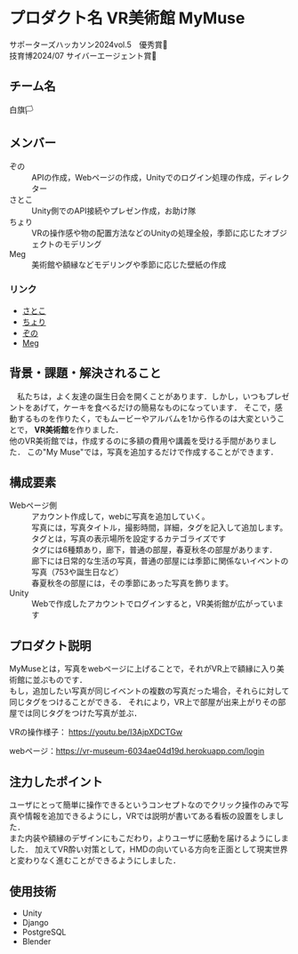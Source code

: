 # プロダクト名 VR美術館 MyMuse
<!-- プロダクト名に変更してください -->
サポーターズハッカソン2024vol.5　優秀賞👑 <br>
技育博2024/07 サイバーエージェント賞👑

<!-- プロダクト名・イメージ画像を差し変えてください -->


## チーム名
白旗🏳️

## メンバー
<dl>
            <dt>ぞの</dt>
            <dd>APIの作成，Webページの作成，Unityでのログイン処理の作成，ディレクター</dd>
            <dt>さとこ</dt>
            <dd>Unity側でのAPI接続やプレゼン作成，お助け隊</dd>
            <dt>ちょり</dt>
            <dd>VRの操作感や物の配置方法などのUnityの処理全般，季節に応じたオブジェクトのモデリング</dd>
            <dt>Meg</dt>
            <dd>美術館や額縁などモデリングや季節に応じた壁紙の作成</dd>
</dl>

### リンク
- [さとこ](https://github.com/stk1201)
- [ちょり](https://x.com/bearl_develop)
- [ぞの](https://github.com/zono0013)
- [Meg](https://github.com/MegKuma)



## 背景・課題・解決されること
　私たちは，よく友達の誕生日会を開くことがあります．しかし，いつもプレゼントをあげて，ケーキを食べるだけの簡易なものになっています．
そこで，感動するものを作りたく，でもムービーやアルバムを1から作るのは大変ということで，
**VR美術館**を作りました．<br>
他のVR美術館では，作成するのに多額の費用や講義を受ける手間がありました．
この"My Muse"では，写真を追加するだけで作成することができます．

## 構成要素
<dl>
            <dt> Webページ側</dt>
            <dd>
                        アカウント作成して，webに写真を追加していく。</br>
                        写真には，写真タイトル，撮影時間，詳細，タグを記入して追加します。</br>
                        タグとは，写真の表示場所を設定するカテゴライズです</br>
                        タグには6種類あり，廊下，普通の部屋，春夏秋冬の部屋があります．</br>
                        廊下には日常的な生活の写真，普通の部屋には季節に関係ないイベントの写真（753や誕生日など）</br>
                        春夏秋冬の部屋には，その季節にあった写真を飾ります。</br>
            </dd>
            <dt>Unity</dt>
            <dd>
                        Webで作成したアカウントでログインすると，VR美術館が広がっています
            </dd>
</dl>

## プロダクト説明
MyMuseとは，写真をwebページに上げることで，それがVR上で額縁に入り美術館に並ぶものです．<br>
もし，追加したい写真が同じイベントの複数の写真だった場合，それらに対して同じタグをつけることができる．
それにより，VR上で部屋が出来上がりその部屋では同じタグをつけた写真が並ぶ．


VRの操作様子：
https://youtu.be/I3AjpXDCTGw

webページ：https://vr-museum-6034ae04d19d.herokuapp.com/login 

## 注力したポイント
ユーザにとって簡単に操作できるというコンセプトなのでクリック操作のみで写真や情報を追加できるようにし，VRでは説明が書いてある看板の設置をしました．<br>
また内装や額縁のデザインにもこだわり，よりユーザに感動を届けるようにしました．
加えてVR酔い対策として，HMDの向いている方向を正面として現実世界と変わりなく進むことができるようにしました．

## 使用技術
- Unity
- Django
- PostgreSQL
- Blender
            


